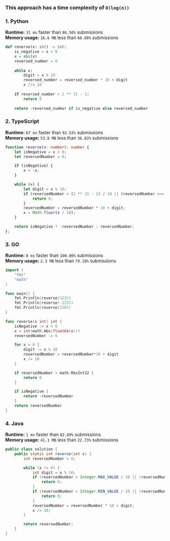 ### This approach has a time complexity of `O(log(n))`


### 1. Python

**Runtime:** `31 ms` faster than `86.50%` submissions  
**Memory usage:** `16.6 MB` less than `68.88%` submissions  

``` python
def reverse(x: int) -> int:
    is_negative = x < 0
    x = abs(x)
    reversed_number = 0
    
    while x:
        digit = x % 10
        reversed_number = reversed_number * 10 + digit
        x //= 10
    
    if reversed_number > 2 ** 31 - 1:
        return 0
    
    return -reversed_number if is_negative else reversed_number
```

### 2. TypeScript

**Runtime:** `67 ms` faster than `92.53%` submissions  
**Memory usage:** `53.8 MB` less than `36.83%` submissions  

``` typescript
function reverse(x: number): number {
    let isNegative = x < 0;
    let reversedNumber = 0;

    if (isNegative) {
        x = -x;
    }

    while (x) {
        let digit = x % 10;
        if (reversedNumber > (2 ** 31 - 1) / 10 || (reversedNumber === (2 ** 31 - 1) / 10 && digit > 7)) {
            return 0;
        }
        reversedNumber = reversedNumber * 10 + digit;
        x = Math.floor(x / 10);
    }

    return isNegative ? -reversedNumber : reversedNumber;
};
```

### 3. GO

**Runtime:** `0 ms` faster than `100.00%` submissions  
**Memory usage:** `2.3 MB` less than `79.18%` submissions  

``` go
import (
	"fmt"
	"math"
)

func main() {
	fmt.Println(reverse(123))
	fmt.Println(reverse(-123))
	fmt.Println(reverse(120))
}

func reverse(x int) int {
	isNegative := x < 0
	x = int(math.Abs(float64(x)))
	reversedNumber := 0

	for x > 0 {
		digit := x % 10
		reversedNumber = reversedNumber*10 + digit
		x /= 10
	}

	if reversedNumber > math.MaxInt32 {
		return 0
	}

	if isNegative {
		return -reversedNumber
	}
	return reversedNumber
}
```

### 4. Java

**Runtime:** `1 ms` faster than `82.89%` submissions  
**Memory usage:** `41.1 MB` less than `22.73%` submissions  

``` java
public class solution {
    public static int reverse(int x) {
        int reversedNumber = 0;

        while (x != 0) {
            int digit = x % 10;
            if (reversedNumber > Integer.MAX_VALUE / 10 || (reversedNumber == Integer.MAX_VALUE / 10 && digit > 7)) {
                return 0;
            }
            if (reversedNumber < Integer.MIN_VALUE / 10 || (reversedNumber == Integer.MIN_VALUE / 10 && digit < -8)) {
                return 0;
            }
            reversedNumber = reversedNumber * 10 + digit;
            x /= 10;
        }

        return reversedNumber;
    }
}
```